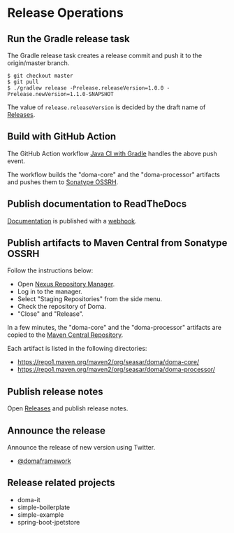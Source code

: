 # Release Operations

## Run the Gradle release task

The Gradle release task creates a release commit and push it to the origin/master branch.

```
$ git checkout master
$ git pull
$ ./gradlew release -Prelease.releaseVersion=1.0.0 -Prelease.newVersion=1.1.0-SNAPSHOT
```

The value of `release.releaseVersion` is decided by the draft name of
[Releases](https://github.com/domaframework/doma/releases).

## Build with GitHub Action

The GitHub Action workflow [Java CI with Gradle](.github/workflows/ci.yml) handles the above push event.

The workflow builds the "doma-core" and the "doma-processor" artifacts
and pushes them to [Sonatype OSSRH](https://central.sonatype.org/pages/ossrh-guide.html).

## Publish documentation to ReadTheDocs

[Documentation](https://doma.readthedocs.io/en/latest/)
is published with a [webhook](https://docs.readthedocs.io/en/stable/webhooks.html).

## Publish artifacts to Maven Central from Sonatype OSSRH

Follow the instructions below:

- Open [Nexus Repository Manager](https://oss.sonatype.org/).
- Log in to the manager.
- Select "Staging Repositories" from the side menu.
- Check the repository of Doma.
- "Close" and "Release".

In a few minutes, the "doma-core" and the "doma-processor" artifacts
are copied to the [Maven Central Repository](https://repo1.maven.org/).

Each artifact is listed in the following directories:

- https://repo1.maven.org/maven2/org/seasar/doma/doma-core/
- https://repo1.maven.org/maven2/org/seasar/doma/doma-processor/

## Publish release notes

Open [Releases](https://github.com/domaframework/doma/releases)
and publish release notes.

## Announce the release

Announce the release of new version using Twitter.
- [@domaframework](https://twitter.com/domaframework)

## Release related projects

- doma-it
- simple-boilerplate
- simple-example
- spring-boot-jpetstore
